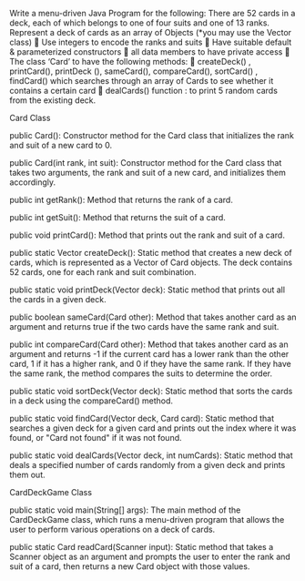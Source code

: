 Write a menu-driven Java Program for the following:
There are 52 cards in a deck, each of which belongs to one of four suits and one of 13 ranks. Represent a deck of cards as an array of Objects (*you may use the Vector class)
 Use integers to encode the ranks and suits
 Have suitable default &amp; parameterized constructors
 all data members to have private access
 The class ‘Card’ to have the following methods:
 createDeck() , printCard(), printDeck (), sameCard(),
compareCard(), sortCard() , findCard() which searches through an array of Cards to see whether it contains a certain card
 dealCards() function : to print 5 random cards from the existing deck.


Card Class

public Card(): Constructor method for the Card class that initializes the rank and suit of a new card to 0.

public Card(int rank, int suit): Constructor method for the Card class that takes two arguments, the rank and suit of a new card, and initializes them accordingly.

public int getRank(): Method that returns the rank of a card.

public int getSuit(): Method that returns the suit of a card.

public void printCard(): Method that prints out the rank and suit of a card.

public static Vector<Card> createDeck(): Static method that creates a new deck of cards, which is represented as a Vector of Card objects. The deck contains 52 cards, one for each rank and suit combination.

public static void printDeck(Vector<Card> deck): Static method that prints out all the cards in a given deck.

public boolean sameCard(Card other): Method that takes another card as an argument and returns true if the two cards have the same rank and suit.

public int compareCard(Card other): Method that takes another card as an argument and returns -1 if the current card has a lower rank than the other card, 1 if it has a higher rank, and 0 if they have the same rank. If they have the same rank, the method compares the suits to determine the order.

public static void sortDeck(Vector<Card> deck): Static method that sorts the cards in a deck using the compareCard() method.

public static void findCard(Vector<Card> deck, Card card): Static method that searches a given deck for a given card and prints out the index where it was found, or "Card not found" if it was not found.

public static void dealCards(Vector<Card> deck, int numCards): Static method that deals a specified number of cards randomly from a given deck and prints them out.

CardDeckGame Class

public static void main(String[] args): The main method of the CardDeckGame class, which runs a menu-driven program that allows the user to perform various operations on a deck of cards.

public static Card readCard(Scanner input): Static method that takes a Scanner object as an argument and prompts the user to enter the rank and suit of a card, then returns a new Card object with those values.
